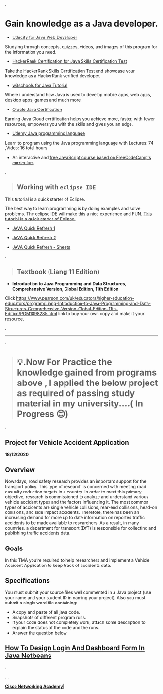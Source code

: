 

.




# Gain knowledge as a Java developer.







- [Udacity for  Java Web Developer](https://www.udacity.com/course/java-developer-nanodegree--nd035)


Studying through concepts, quizzes, videos, and images of this program for the information you need.



- [HackerRank Certification for Java Skills Certification Test](https://www.hackerrank.com/skills-verification/java_basic)



Take the HackerRank Skills Certification Test and showcase your knowledge as a HackerRank verified developer.





- [w3schools for Java Tutorial](https://www.w3schools.com/java/)



Where i understand how Java is used to develop mobile apps, web apps, desktop apps, games and much more.




- [Oracle Java Certification](https://education.oracle.com/oracle-certification-path/pFamily_48)



Earning Java Cloud certification helps you achieve more, faster, with fewer resources, empowers you with the skills and gives you an edge.



- [Udemy Java programming language ](https://www.udemy.com/share/101qZMAkYdcV5QTXo=/)



Learn to program using the Java programming language with Lectures: 74 ,Video: 16 total hours




- An interactive and [free JavaScript course based on FreeCodeCamp's curriculum](https://scrimba.com/learn/learnjavascript)



.



> ## Working with `eclipse IDE`



[This tutorial is a quick starter of Eclipse.](https://www.tutorialspoint.com/eclipse/index.htm)




The best way to learn programming is by doing examples and solve problems.
The eclipse IDE will make this a nice experience and FUN.
[This tutorial is a quick starter of Eclipse.](https://www.tutorialspoint.com/eclipse/eclipse_installation.htm)




 - [JAVA Quick Refresh 1](https://www.javatpoint.com/java-tutorial)
 
 
 
  - [JAVA Quick Refresh 2](https://hackr.io/blog/java-cheat-sheet)


- [JAVA Quick Refresh - Sheets](https://introcs.cs.princeton.edu/java/11cheatsheet/)




.




> ## Textbook (Liang 11 Edition)




- **Introduction to Java Programming and Data Structures, Comprehensive Version, Global Edition, 11th Edition**


Click https://www.pearson.com/uk/educators/higher-education-educators/program/Liang-Introduction-to-Java-Programming-and-Data-Structures-Comprehensive-Version-Global-Edition-11th-Edition/PGM1898285.html link to buy your own copy and make it your resource.





.



----------------------------------------------------------------------------------------------





.









> # 💡.Now For Practice the knowledge gained from programs above , I applied the below project as required of passing study material in my university....( In Progress 😊) 





.










## Project for Vehicle Accident Application
 
 
 
 
 
 
 
 
 
 
**18/12/2020**
 




## Overview



Nowadays, road safety research provides an important support for the transport policy. This type of research is concerned with meeting road casualty reduction targets in a country. In order to meet this primary objective, research is commissioned to analyze and understand various vehicle accident types and the factors influencing it. The most common types of accidents are single vehicle collisions, rear-end collisions, head-on collisions, and side impact accidents. Therefore, there has been an increasing demand for more up to date information on reported traffic accidents to be made available to researchers. As a result, in many countries, a department for transport (DfT) is responsible for collecting and publishing traffic accidents data. 



## Goals


In this TMA you’re required to help researchers and implement a Vehicle Accident Application to keep track of accidents data.


## Specifications


You must submit your source files well commented in a Java project (use your name and your student ID in naming your project).
Also you must submit a single word file containing: 


 - A copy and paste of all java code. 
 - Snapshots of different program runs.
 - If your code does not completely work, attach some description to explain the status of the code and the runs. 
 - Answer the question below



## [How To Design Login And Dashboard Form In Java Netbeans](https://www.youtube.com/watch?v=eSM_YkWeS7k)




.

.
.


**[Cisco Networking Academy](https://www.cisco.com/c/m/en_sg/partners/cisco-networking-academy/index.html#~networking-essentials)**|
